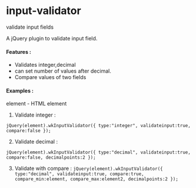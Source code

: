 # input-validator
validate input fields

A jQuery plugin to validate input field.

#### Features :
- Validates integer,decimal
- can set number of values after decimal.
- Compare values of two fields

#### Examples : 
element - HTML element

1. Validate integer : 

  `
      jQuery(element).wkInputValidator({
        type:"integer",
        validateinput:true,
        compare:false
      });
   `

2. Validate decimal :

  `
   jQuery(element).wkInputValidator({
        type:"decimal",
        validateinput:true,
        compare:false,
        decimalpoints:2
    });
  `

3. Validate with compare :
  `
    jQuery(element).wkInputValidator({
        type:"decimal",
        validateinput:true,
        compare:true,
        compare_min:element,
        compare_max:element2,
        decimalpoints:2
    });
  `
